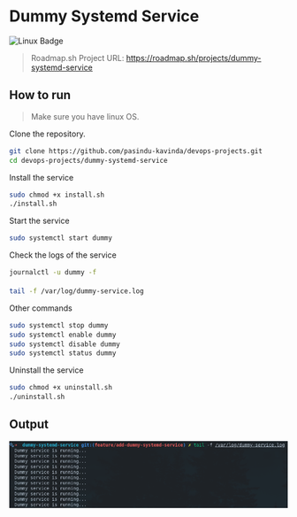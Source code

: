 # Dummy Systemd Service

![Linux Badge](https://img.shields.io/badge/Linux-FCC624?logo=linux&logoColor=000&style=for-the-badge)

> Roadmap.sh Project URL: https://roadmap.sh/projects/dummy-systemd-service

## How to run

> Make sure you have linux OS.

Clone the repository.
```bash
git clone https://github.com/pasindu-kavinda/devops-projects.git
cd devops-projects/dummy-systemd-service
```

Install the service
```bash
sudo chmod +x install.sh
./install.sh
```

Start the service
```bash
sudo systemctl start dummy
```

Check the logs of the service
```bash
journalctl -u dummy -f

tail -f /var/log/dummy-service.log
```

Other commands
```bash
sudo systemctl stop dummy
sudo systemctl enable dummy
sudo systemctl disable dummy
sudo systemctl status dummy
```

Uninstall the service
```bash
sudo chmod +x uninstall.sh
./uninstall.sh
```

## Output

![Output](./output.png)
